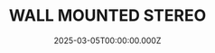 ---
date: 2025-03-05T00:00:00.000Z
description: A wall mounted stereo by @j_roger_b is constructed from plywood four drivers and a turntable.
draft: false
icon: 2025-03-05-wall-mounted-stereo.webp
language: en
title: WALL MOUNTED STEREO
link: https://www.reddit.com/r/tomsachs/comments/1japklr/tom_sachs_is_always_an_inspiration_in_stuff_i/#lightbox
alt: A photograph of a white wall mounted stereo. It features a car head unit, four drivers and a turntable.

---